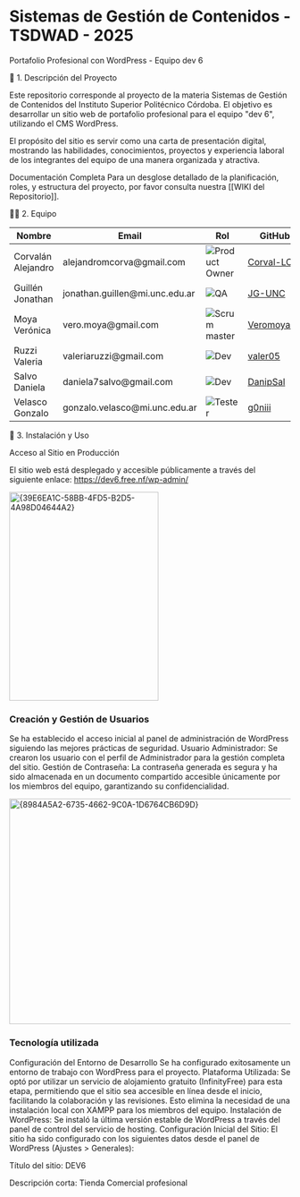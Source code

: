 # Sistemas de Gestión de Contenidos - TSDWAD - 2025

Portafolio Profesional con WordPress - Equipo dev 6

📜 1. Descripción del Proyecto

Este repositorio corresponde al proyecto de la materia Sistemas de Gestión de Contenidos del Instituto Superior Politécnico Córdoba. El objetivo es desarrollar un sitio web de portafolio profesional para el equipo "dev 6", utilizando el CMS WordPress.

El propósito del sitio es servir como una carta de presentación digital, mostrando las habilidades, conocimientos, proyectos y experiencia laboral de los integrantes del equipo de una manera organizada y atractiva.

Documentación Completa
Para un desglose detallado de la planificación, roles, y estructura del proyecto, por favor consulta nuestra [[WIKI del Repositorio]].

👨‍💻 2. Equipo

<table>
  <thead>
    <tr>
      <th>Nombre</th>
      <th>Email</th>
      <th>Rol</th>
      <th>GitHub</th>
    </tr>
  </thead>
  <tbody>
    <tr>
      <td>Corvalán Alejandro</td>
      <td>alejandromcorva@gmail.com</td>
      <td><img src="https://img.shields.io/badge/Product%20Owner-4B0082?style=for-the-badge" alt="Product Owner" /></td>
      <td><a href="https://github.com/Corval-LC">Corval-LC</a></td>
    </tr>
    <tr>
      <td>Guillén Jonathan</td>
      <td>jonathan.guillen@mi.unc.edu.ar</td>
      <td><img src="https://img.shields.io/badge/QA-DC143C?style=for-the-badge" alt="QA" /></td>
      <td><a href="https://github.com/JG-UNC">JG-UNC</a></td>
    </tr>
    <tr>
      <td>Moya Verónica</td>
      <td>vero.moya@gmail.com</td>
      <td><img src="https://img.shields.io/badge/Scrum%20master-2E8B57?style=for-the-badge" alt="Scrum master" /></td>
      <td><a href="https://github.com/Veromoya95">Veromoya95</a></td>
    </tr>
    <tr>
      <td>Ruzzi Valeria</td>
      <td>valeriaruzzi@gmail.com</td>
      <td><img src="https://img.shields.io/badge/Dev-DAA520?style=for-the-badge" alt="Dev" /></td>
      <td><a href="https://github.com/valer05">valer05</a></td>
    </tr>
    <tr>
      <td>Salvo Daniela</td>
      <td>daniela7salvo@gmail.com</td>
      <td><img src="https://img.shields.io/badge/Dev-DAA520?style=for-the-badge" alt="Dev" /></td>
      <td><a href="https://github.com/DanipSal">DanipSal</a></td>
    </tr>
    <tr>
      <td>Velasco Gonzalo</td>
      <td>gonzalo.velasco@mi.unc.edu.ar</td>
      <td><img src="https://img.shields.io/badge/Tester-4682B4?style=for-the-badge" alt="Tester" /></td>
      <td><a href="https://github.com/g0niii">g0niii</a></td>
    </tr>
  </tbody>
</table>

🚀 3. Instalación y Uso

Acceso al Sitio en Producción

El sitio web está desplegado y accesible públicamente a través del siguiente enlace:
https://dev6.free.nf/wp-admin/

<img width="267" height="373" alt="{39E6EA1C-58BB-4FD5-B2D5-4A98D04644A2}" src="https://github.com/user-attachments/assets/b809469a-b57d-47fb-9b6d-85ba65f3a5e0" />

### Creación y Gestión de Usuarios
Se ha establecido el acceso inicial al panel de administración de WordPress siguiendo las mejores prácticas de seguridad.
Usuario Administrador: Se crearon los usuario con el perfil de Administrador para la gestión completa del sitio. 
Gestión de Contraseña: La contraseña generada es segura y ha sido almacenada en un documento compartido accesible únicamente por los miembros del equipo, garantizando su confidencialidad.

<img width="980" height="403" alt="{8984A5A2-6735-4662-9C0A-1D6764CB6D9D}" src="https://github.com/user-attachments/assets/152a7ca6-b83a-4e59-8257-052e1158a870" />


### Tecnología utilizada
Configuración del Entorno de Desarrollo
Se ha configurado exitosamente un entorno de trabajo con WordPress para el proyecto.
Plataforma Utilizada: Se optó por utilizar un servicio de alojamiento gratuito (InfinityFree) para esta etapa, permitiendo que el sitio sea accesible en línea desde el inicio, facilitando la colaboración y las revisiones. Esto elimina la necesidad de una instalación local con XAMPP para los miembros del equipo.
Instalación de WordPress: Se instaló la última versión estable de WordPress a través del panel de control del servicio de hosting.
Configuración Inicial del Sitio: El sitio ha sido configurado con los siguientes datos desde el panel de WordPress (Ajustes > Generales):

Título del sitio: DEV6

Descripción corta: Tienda Comercial profesional




